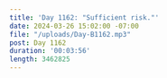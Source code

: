 ```yaml
---
title: 'Day 1162: "Sufficient risk."'
date: 2024-03-26 15:02:00 -07:00
file: "/uploads/Day-B1162.mp3"
post: Day 1162
duration: '00:03:56'
length: 3462825
---
```


